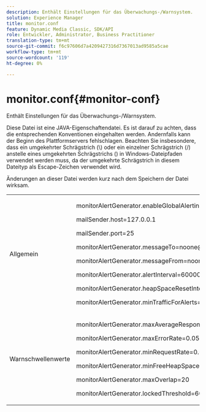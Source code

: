 ```yaml
---
description: Enthält Einstellungen für das Überwachungs-/Warnsystem.
solution: Experience Manager
title: monitor.conf
feature: Dynamic Media Classic, SDK/API
role: Entwickler, Administrator, Business Practitioner
translation-type: tm+mt
source-git-commit: f6c97606d7a4209427316d7367013ad9585a5cae
workflow-type: tm+mt
source-wordcount: '119'
ht-degree: 0%

---
```



# monitor.conf{#monitor-conf}

Enthält Einstellungen für das Überwachungs-/Warnsystem.

Diese Datei ist eine JAVA-Eigenschaftendatei. Es ist darauf zu achten, dass die entsprechenden Konventionen eingehalten werden. Andernfalls kann der Beginn des Plattformservers fehlschlagen. Beachten Sie insbesondere, dass ein umgekehrter Schrägstrich (\\) oder ein einzelner Schrägstrich (/) anstelle eines umgekehrten Schrägstrichs (\) in Windows-Dateipfaden verwendet werden muss, da der umgekehrte Schrägstrich in diesem Dateityp als Escape-Zeichen verwendet wird.

Änderungen an dieser Datei werden kurz nach dem Speichern der Datei wirksam.

<table id="simpletable_91557E1162FF4FEC8BE1722D6656CFEE"> 
 <tr class="strow"> 
  <td class="stentry"> <p>Allgemein </p> </td> 
  <td class="stentry"> <p> <span class="codeph"> monitorAlertGenerator.enableGlobalAlerting=false  </span> </p> <p> <span class="codeph"> mailSender.host=127.0.0.1  </span> </p> <p> <span class="codeph"> mailSender.port=25  </span> </p> <p> <span class="codeph"> monitorAlertGenerator.messageTo=noone@scene7.com  </span> </p> <p> <span class="codeph"> monitorAlertGenerator.messageFrom=noone@scene7.com  </span> </p> <p> <span class="codeph"> monitorAlertGenerator.alertInterval=600000  </span> </p> <p> <span class="codeph"> monitorAlertGenerator.heapSpaceResetInterval=600000  </span> </p> <p> <span class="codeph"> monitorAlertGenerator.minTrafficForAlerts=0.0  </span> </p> </td> 
 </tr> 
 <tr class="strow"> 
  <td class="stentry"> <p>Warnschwellenwerte </p> </td> 
  <td class="stentry"> <p> monitorAlertGenerator.maxAverageResponseTime=200 </p> <p> monitorAlertGenerator.maxErrorRate=0.05 </p> <p> monitorAlertGenerator.minRequestRate=0.0 </p> <p> monitorAlertGenerator.minFreeHeapSpace=52428800 </p> <p> monitorAlertGenerator.maxOverlap=20 </p> <p> monitorAlertGenerator.lockedThreshold=60000 </p> </td> 
 </tr> 
</table>

